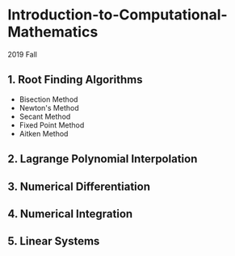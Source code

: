 # Introduction-to-Computational-Mathematics
2019 Fall

 ## 1. Root Finding Algorithms 
  * Bisection Method
  * Newton's Method
  * Secant Method
  * Fixed Point Method
  * Aitken Method


## 2. Lagrange Polynomial Interpolation

## 3. Numerical Differentiation

## 4. Numerical Integration

## 5. Linear Systems
